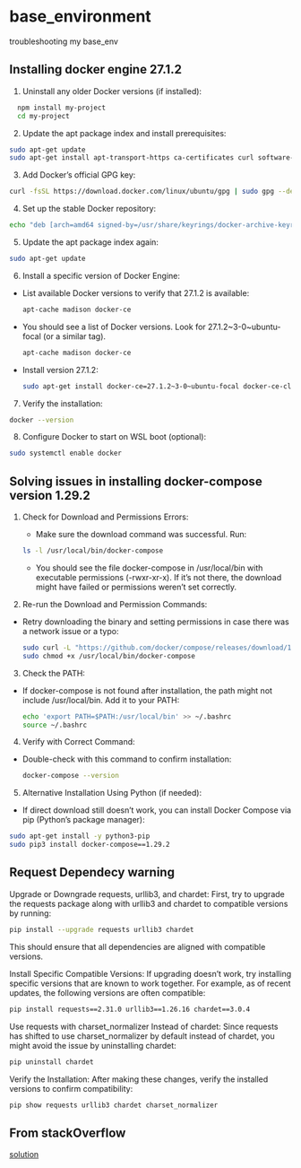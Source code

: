 # base_environment
troubleshooting my base_env

## Installing docker engine 27.1.2

1. Uninstall any older Docker versions (if installed):
```bash
  npm install my-project
  cd my-project
```

2. Update the apt package index and install prerequisites:
```bash
sudo apt-get update
sudo apt-get install apt-transport-https ca-certificates curl software-properties-common
```

3. Add Docker’s official GPG key:
```bash
curl -fsSL https://download.docker.com/linux/ubuntu/gpg | sudo gpg --dearmor -o /usr/share/keyrings/docker-archive-keyring.gpg
```

4. Set up the stable Docker repository:
```bash
echo "deb [arch=amd64 signed-by=/usr/share/keyrings/docker-archive-keyring.gpg] https://download.docker.com/linux/ubuntu $(lsb_release -cs) stable" | sudo tee /etc/apt/sources.list.d/docker.list > /dev/null
```

5. Update the apt package index again:
```bash
sudo apt-get update
```

6. Install a specific version of Docker Engine:
 - List available Docker versions to verify that 27.1.2 is available:
   ```bash
   apt-cache madison docker-ce
   ```
 - You should see a list of Docker versions. Look for 27.1.2~3-0~ubuntu-focal (or a similar tag).
   ```bash
   apt-cache madison docker-ce
   ```
 - Install version 27.1.2:
   ```bash
   sudo apt-get install docker-ce=27.1.2~3-0~ubuntu-focal docker-ce-cli=27.1.2~3-0~ubuntu-focal containerd.io
   ```

7. Verify the installation:
```bash
docker --version
```

8. Configure Docker to start on WSL boot (optional):
```bash
sudo systemctl enable docker
```

## Solving issues in installing docker-compose version 1.29.2

1. Check for Download and Permissions Errors:
   - Make sure the download command was successful. Run:
    ```bash
    ls -l /usr/local/bin/docker-compose
    ```
   - You should see the file docker-compose in /usr/local/bin with executable permissions (-rwxr-xr-x). If it’s not there, the download might have failed or permissions weren’t set correctly.

2. Re-run the Download and Permission Commands:
  - Retry downloading the binary and setting permissions in case there was a network issue or a typo:
    ```bash
    sudo curl -L "https://github.com/docker/compose/releases/download/1.29.2/docker-compose-$(uname -s)-$(uname -m)" -o /usr/local/bin/docker-compose
    sudo chmod +x /usr/local/bin/docker-compose
    ```

3. Check the PATH:
  - If docker-compose is not found after installation, the path might not include /usr/local/bin. Add it to your PATH:
    ```bash
    echo 'export PATH=$PATH:/usr/local/bin' >> ~/.bashrc
    source ~/.bashrc
    ```

4. Verify with Correct Command:
 - Double-check with this command to confirm installation:
   ```bash
   docker-compose --version
   ```

5. Alternative Installation Using Python (if needed):
 - If direct download still doesn’t work, you can install Docker Compose via pip (Python’s package manager):
  ```bash
  sudo apt-get install -y python3-pip
  sudo pip3 install docker-compose==1.29.2
  ```

## Request Dependecy warning
Upgrade or Downgrade requests, urllib3, and chardet: First, try to upgrade the requests package along with urllib3 and chardet to compatible versions by running:

```bash
pip install --upgrade requests urllib3 chardet
```
This should ensure that all dependencies are aligned with compatible versions.

Install Specific Compatible Versions: If upgrading doesn’t work, try installing specific versions that are known to work together. For example, as of recent updates, the following versions are often compatible:

```bash
pip install requests==2.31.0 urllib3==1.26.16 chardet==3.0.4
````
Use requests with charset_normalizer Instead of chardet: Since requests has shifted to use charset_normalizer by default instead of chardet, you might avoid the issue by uninstalling chardet:

```bash
pip uninstall chardet
```
Verify the Installation: After making these changes, verify the installed versions to confirm compatibility:

```bash
pip show requests urllib3 chardet charset_normalizer
```


## From stackOverflow
[solution](https://stackoverflow.com/questions/39684974/docker-for-windows-error-hardware-assisted-virtualization-and-data-execution-p#39989990)










   


    

